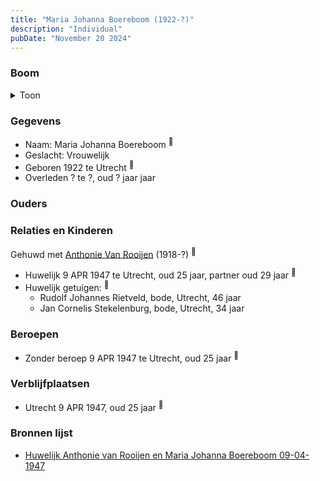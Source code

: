 ```yaml
---
title: "Maria Johanna Boereboom (1922-?)"
description: "Individual"
pubDate: "November 20 2024"
---
```


### Boom
<details><summary>Toon</summary>

![test](https://www.plantuml.com/plantuml/svg/ZP9RQy9048NVzrSC-j0d8PTUL8ANb0HQA8YzlCeccPfjDZEoko8Y_lTkDLIVIj-6cJFdV0mpiquQjssri8sYZJIoXKAMpThmbgf7rcp06KdMZv2Sg5M5K2fJQZpNs6xS7bfi2pJstB8E3RBRRr1SkPPQMWi70G0fcmhDMwtAXj3Q96cbeia4Od4KuWOMfoWhn7cbzoADal3CjIIIVjcx5ynj3wI5fo08Xn7yMlJpD8kpsESSFXNgwWZ9k935VbMmSnh74mX7KGJlpc1PkokHRRPQhoHLgzAmjGLxCg-UmlG7gYEPawkP5CA795Wogo-a2qO8qC_Y_2vF_ugF8CzIJn4EuLMpG_elHCUGZ7TOLOhMVZ22-MBflMuVJXHv40Jt8VIrMjTkZrhppfCSHNUamQ1JY0xtqX0pfCf_mJS0)
</details>

### Gegevens
- Naam: Maria Johanna Boereboom <sup><a href="../s00302/" style="text-decoration:none" title="Huwelijk Anthonie van Rooijen en Maria Johanna Boereboom 09-04-1947 ">:link:</a></sup>
- Geslacht: Vrouwelijk
- Geboren 1922 te Utrecht <sup><a href="../s00302/" style="text-decoration:none" title="Huwelijk Anthonie van Rooijen en Maria Johanna Boereboom 09-04-1947 ">:link:</a></sup>
- Overleden ? te ?, oud ? jaar jaar 

### Ouders

### Relaties en Kinderen

Gehuwd met [Anthonie Van Rooijen](../i00181/) (1918-?) <sup><a href="../s00302/" style="text-decoration:none" title="Huwelijk Anthonie van Rooijen en Maria Johanna Boereboom 09-04-1947 ">:link:</a></sup>
- Huwelijk 9 APR 1947 te Utrecht, oud 25 jaar, partner oud 29 jaar <sup><a href="../s00302/" style="text-decoration:none" title="Huwelijk Anthonie van Rooijen en Maria Johanna Boereboom 09-04-1947 ">:link:</a></sup>
- Huwelijk getuigen:  <sup><a href="../s00302/" style="text-decoration:none" title="Huwelijk Anthonie van Rooijen en Maria Johanna Boereboom 09-04-1947 ">:link:</a></sup>
  - Rudolf Johannes Rietveld, bode, Utrecht, 46 jaar
  - Jan Cornelis Stekelenburg, bode, Utrecht, 34 jaar

### Beroepen
- Zonder beroep 9 APR 1947 te Utrecht, oud 25 jaar <sup><a href="../s00302/" style="text-decoration:none" title="Huwelijk Anthonie van Rooijen en Maria Johanna Boereboom 09-04-1947 ">:link:</a></sup>

### Verblijfplaatsen
- Utrecht  9 APR 1947, oud 25 jaar  <sup><a href="../s00302/" style="text-decoration:none" title="Huwelijk Anthonie van Rooijen en Maria Johanna Boereboom 09-04-1947 ">:link:</a></sup>

### Bronnen lijst
- [Huwelijk Anthonie van Rooijen en Maria Johanna Boereboom 09-04-1947 ](../s00302/)